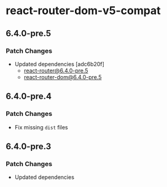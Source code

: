 # react-router-dom-v5-compat

## 6.4.0-pre.5

### Patch Changes

- Updated dependencies [adc6b20f]
  - react-router@6.4.0-pre.5
  - react-router-dom@6.4.0-pre.5

## 6.4.0-pre.4

### Patch Changes

- Fix missing `dist` files

## 6.4.0-pre.3

### Patch Changes

- Updated dependencies
